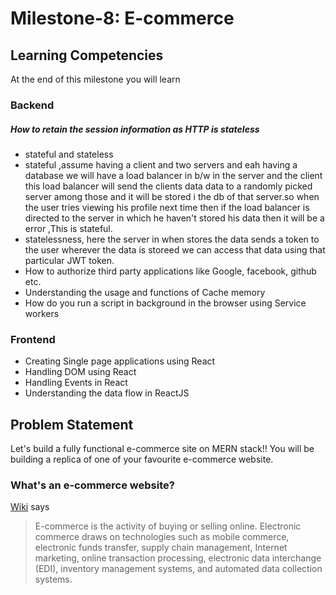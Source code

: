 
# Milestone-8: E-commerce

## Learning Competencies

At the end of this milestone you will learn

### Backend

##### How to retain the session information as HTTP is stateless
  - stateful and stateless
  - stateful ,assume having a client and two servers and eah having a database we will have a load balancer in b/w in the server and the client this load balancer will send the clients data data to a randomly picked server among those and it will be stored i the db of that server.so when the user tries viewing his profile next time then if the load balancer is directed to the server in which he haven't stored his  data then it will be a error ,This is stateful.
  - statelessness, here the server in when stores the data sends a token to the user wherever the data is storeed we can access that data using that particular JWT token.
- How to authorize third party applications like Google, facebook, github etc.
- Understanding the usage and functions of Cache memory
- How do you run a script in background in the browser using Service workers

### Frontend

- Creating Single page applications using React
- Handling DOM using React
- Handling Events in React
- Understanding the data flow in ReactJS


## Problem Statement

Let's build a fully functional e-commerce site on MERN stack!! You will be building a replica of one of your favourite e-commerce website.

### What's an e-commerce website?

[Wiki](https://en.wikipedia.org/wiki/E-commerce) says

> E-commerce is the activity of buying or selling online. Electronic commerce draws on technologies such as mobile commerce, electronic funds transfer, supply chain management, Internet marketing, online transaction processing, electronic data interchange (EDI), inventory management systems, and automated data collection systems.

